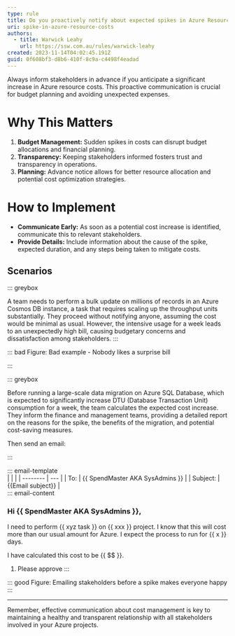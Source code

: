 ```yaml
---
type: rule
title: Do you proactively notify about expected spikes in Azure Resource costs?
uri: spike-in-azure-resource-costs
authors:
  - title: Warwick Leahy
    url: https://ssw.com.au/rules/warwick-leahy
created: 2023-11-14T04:02:45.191Z
guid: 0f608bf3-d8b6-410f-8c9a-c4498f4eadad
---
```



Always inform stakeholders in advance if you anticipate a significant increase in Azure resource costs. This proactive communication is crucial for budget planning and avoiding unexpected expenses.

<!--endintro-->



# Why This Matters

1. **Budget Management:** Sudden spikes in costs can disrupt budget allocations and financial planning.
2. **Transparency:** Keeping stakeholders informed fosters trust and transparency in operations.
3. **Planning:** Advance notice allows for better resource allocation and potential cost optimization strategies.



# How to Implement



- **Communicate Early:** As soon as a potential cost increase is identified, communicate this to relevant stakeholders.
- **Provide Details:** Include information about the cause of the spike, expected duration, and any steps being taken to mitigate costs.

## Scenarios



::: greybox

A team needs to perform a bulk update on millions of records in an Azure Cosmos DB instance, a task that requires scaling up the throughput units substantially. They proceed without notifying anyone, assuming the cost would be minimal as usual. However, the intensive usage for a week leads to an unexpectedly high bill, causing budgetary concerns and dissatisfaction among stakeholders.
:::

::: bad
Figure: Bad example - Nobody likes a surprise bill

:::

::: greybox





Before running a large-scale data migration on Azure SQL Database, which is expected to significantly increase DTU (Database Transaction Unit) consumption for a week, the team calculates the expected cost increase. They inform the finance and management teams, providing a detailed report on the reasons for the spike, the benefits of the migration, and potential cost-saving measures.

Then send an email:

:::

::: email-template  
|          |     |
| -------- | --- |
| To:      | {{ SpendMaster AKA SysAdmins }} |
| Subject: | {{Email subject}}  |  
::: email-content  

### Hi {{ SpendMaster AKA SysAdmins }},  

I need to perform {{ xyz task }} on {{ xxx }} project.  I know that this will cost more than our usual amount for Azure.  I expect the process to run for {{ x }} days.

I have calculated this cost to be {{ $$ }}.

1. Please approve
:::  

::: good
Figure: Emailing stakeholders before a spike makes everyone happy
:::







---

Remember, effective communication about cost management is key to maintaining a healthy and transparent relationship with all stakeholders involved in your Azure projects.

